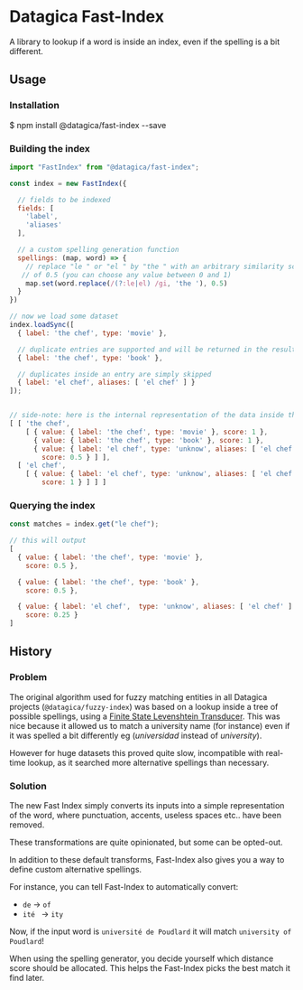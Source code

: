 # Datagica Fast-Index

A library to lookup if a word is inside an index, even if the spelling is a bit
different.

## Usage

### Installation

   $ npm install @datagica/fast-index --save

### Building the index

```javascript
import "FastIndex" from "@datagica/fast-index";

const index = new FastIndex({

  // fields to be indexed
  fields: [
    'label',
    'aliases'
  ],

  // a custom spelling generation function
  spellings: (map, word) => {
    // replace "le " or "el " by "the " with an arbitrary similarity score
   // of 0.5 (you can choose any value between 0 and 1)
    map.set(word.replace(/(?:le|el) /gi, 'the '), 0.5)
  }
})

// now we load some dataset
index.loadSync([
  { label: 'the chef', type: 'movie' },

  // duplicate entries are supported and will be returned in the results
  { label: 'the chef', type: 'book' },

  // duplicates inside an entry are simply skipped
  { label: 'el chef', aliases: [ 'el chef' ] }
]);


// side-note: here is the internal representation of the data inside the index:
[ [ 'the chef',
    [ { value: { label: 'the chef', type: 'movie' }, score: 1 },
      { value: { label: 'the chef', type: 'book' }, score: 1 },
      { value: { label: 'el chef', type: 'unknow', aliases: [ 'el chef' ] },
        score: 0.5 } ] ],
  [ 'el chef',
    [ { value: { label: 'el chef', type: 'unknow', aliases: [ 'el chef' ] },
        score: 1 } ] ] ]
```

### Querying the index

```javascript
const matches = index.get("le chef");

// this will output
[
  { value: { label: 'the chef', type: 'movie' },
    score: 0.5 },

  { value: { label: 'the chef', type: 'book' },
    score: 0.5 },

  { value: { label: 'el chef',  type: 'unknow', aliases: [ 'el chef' ] },
    score: 0.25 }
]
```

## History

### Problem

The original algorithm used for fuzzy matching entities in all Datagica projects
(`@datagica/fuzzy-index`) was based on a lookup inside a tree of possible
spellings, using a [Finite State Levenshtein Transducer](http://www.aclweb.org/anthology/I08-2131).
This was nice because it allowed us to match a university name (for instance)
even if it was spelled a bit differently eg (*universidad* instead of *university*).

However for huge datasets this proved quite slow, incompatible with real-time
lookup, as it searched more alternative spellings than necessary.

### Solution

The new Fast Index simply converts its inputs into a simple representation of the
word, where punctuation, accents, useless spaces etc.. have been removed.

These transformations are quite opinionated, but some can be opted-out.

In addition to these default transforms, Fast-Index also gives you a way to
define custom alternative spellings.

For instance, you can tell Fast-Index to automatically convert:
 - ` de ` -> `of `
 -  `ité ` -> `ity `

Now, if the input word is `université de Poudlard` it will match `university of Poudlard`!

When using the spelling generator, you decide yourself which distance score
should be allocated. This helps the Fast-Index picks the best match it find
later.
